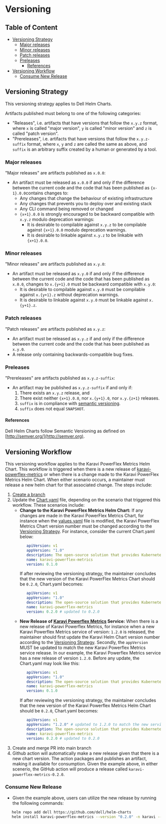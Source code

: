 # Versioning <!-- omit in toc -->
## Table of Content <!-- omit in toc -->
- [Versioning Strategy](#versioning-strategy)
  - [Major releases](#major-releases)
  - [Minor releases](#minor-releases)
  - [Patch releases](#patch-releases)
  - [Preleases](#preleases)
    - [References](#references)
- [Versioning Workflow](#versioning-workflow)
  - [Consume New Release](#consume-new-release)

## Versioning Strategy
This versioning strategy applies to Dell Helm Charts.

Artifacts published must belong to one of the following categories:
  * "Releases", i.e. artifacts that have versions that follow the `x.y.z` format,
    where `x` is called "major version", `y` is called "minor version"
    and `z` is called "patch version".
  * "Prereleases", i.e. artifacts that have versions that follow the `x.y.z-suffix` format,
    where `x`, `y` and `z` are called the same as above, and `suffix` is
    an arbitrary suffix created by a human or generated by a tool.

### Major releases

"Major releases" are artifacts published as `x.0.0`:
  * An artifact must be released as `x.0.0` if and only if
    the difference between the current code and the code that
    has been published as `{x-1}.0.0`contains changes to:
    - Any changes that change the behaviour of existing infrastructure
    - Any changes that prevents you to deploy over and existing stack
    - Any CLI command being removed or changed
    - `{x+1}.0.0` is strongly encouraged to be backward compatible with `x.y.z` modulo deprecation warnings:
        * It is desirable to compilable against `x.y.z` to be compilable against `{x+1}.0.0` modulo deprecation warnings.
        * It is desirable to linkable against `x.y.z` to be linkable with `{x+1}.0.0`.

 
### Minor releases

"Minor releases" are artifacts published as `x.y.0`:
  * An artifact must be released as `x.y.0` if and only if
    the difference between the current code and the code
    that has been published as `x.0.0`, changes to `x.{y+1}.0` must be backward compatible with `x.y.0`:
    * It is desirable to compilable against `x.y.0` must be compilable against `x.{y+1}.z` without deprecation warnings.
    * It is desirable to linkable against `x.y.0` must be linkable against `x.{y+1}.z`.

### Patch releases

"Patch releases" are artifacts published as `x.y.z`:
  * An artifact must be released as `x.y.z` if and only if
    the difference between the current code and the code
    that has been published as `x.y.0`.
  * A release only containing backwards-compatible bug fixes.

### Preleases

"Prereleases" are artifacts published as `x.y.z-suffix`:
  * An artifact may be published as `x.y.z-suffix` if and only if:
      1) There exists an `x.y.z` release, and
      2) There exist neither `{x+1}.0.0`, nor `x.{y+1}.0`, nor `x.y.{z+1}` releases.
      3) `suffix` is in compliance with [semantic versioning](https://semver.org/).
      4) `suffix` does not equal `SNAPSHOT`.

#### References
Dell Helm Charts follow Semantic Versioning as defined on [http://semver.org/](http://semver.org).

## Versioning Workflow
This versioning workflow applies to the Karavi PowerFlex Metrics Helm Chart. This workflow is triggered when there is a new release of [karavi-powerflex-metrics](https://github.com/dell/karavi-powerflex-metrics) or when there is a change made to the Karavi PowerFlex Metrics Helm Chart. When either scenario occurs, a maintainer must release a new helm chart for that associated change. The steps include:
1) [Create a branch](../../CONTRIBUTING.md)
2) Update the [Chart.yaml](../karavi-powerflex-metrics/Chart.yaml) file, depending on the scenario that triggered this workflow. These scenarios include:
   - **Change to the Karavi PowerFlex Metrics Helm Chart:**
     If any changes are made in the Karavi PowerFlex Metrics Chart, for instance when the [values.yaml](../karavi-powerflex-metrics/values.yaml) file is modified, the Karavi PowerFlex Metrics Chart version number must be changed according to the [Versioning Strategy](#versioning-strategy). For instance, consider the current Chart.yaml below: 
     ```yaml
        apiVersion: v1
        appVersion: "1.0"
        description: The open-source solution that provides Kubernetes administrators insight into storage usage and performance for containerized applications using Dell products.
        name: karavi-powerflex-metrics
        version: 0.1.0
     ```
     If after reviewing the versioning strategy, the maintainer concludes that the new version of the Karavi PowerFlex Metrics Chart should be `0.2.0`, Chart.yaml becomes:
     ```yaml
        apiVersion: v1
        appVersion: "1.0"
        description: The open-source solution that provides Kubernetes administrators insight into storage usage and performance for containerized applications using Dell products.
        name: karavi-powerflex-metrics
        version: 0.2.0 # updated to 0.2.0
     ```     
   - **New Release of [Karavi Powerflex Metrics](https://github.com/dell/karavi-powerflex-metrics) Service:**
     When there is a new release of Karavi Powerflex Metrics, for instance when a new Karavi Powerflex Metrics service of version: `1.2.0` is released, the maintainer should first update the Karavi Helm Chart version number according to the [Versioning Strategy](#versioning-strategy). Secondly, the `appVersion` MUST be updated to match the new Karavi Powerflex Metrics service release. In our example, the Karavi Powerflex Metrics service has a new release of version `1.2.0`. Before any update, the Chart.yaml may look like this: 
     ```yaml
        apiVersion: v1
        appVersion: "1.0"
        description: The open-source solution that provides Kubernetes administrators insight into storage usage and performance for containerized applications using Dell products.
        name: karavi-powerflex-metrics
        version: 0.1.0
     ```
     If after reviewing the versioning strategy,  the maintainer concludes that the new version of the Karavi Powerflex Metrics Helm Chart should be `0.2.0`, Chart.yaml becomes:
     ```yaml
        apiVersion: v1
        appVersion: "1.2.0" # updated to 1.2.0 to match the new service released
        description: The open-source solution that provides Kubernetes administrators insight into storage usage and performance for containerized applications using Dell products.
        name: karavi-powerflex-metrics
        version: 0.2.0 # updated to 0.2.0
     ```
3) Create and merge PR into main branch
4) Github action will automatically make a new release given that there is a new chart version. The action packages and publishes an artifact,  making it available for consumption. Given the example above, in either scenerio, the GitHub action will produce a release called `karavi-powerflex-metrics-0.2.0`.

### Consume New Release
* Given the example above, users can utilize the new release by running the following commands:
```bash
   helm repo add dell https://github.com/dell/helm-charts
   helm install karavi-powerflex-metrics --version "0.2.0" -n karavi --create-namespace

   ```